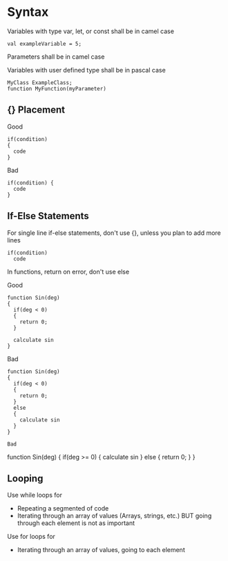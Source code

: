 # Syntax

Variables with type var, let, or const shall be in camel case
```
val exampleVariable = 5;
```

Parameters shall be in camel case

Variables with user defined type shall be in pascal case
```
MyClass ExampleClass;
function MyFunction(myParameter)
```


## {} Placement

Good
```
if(condition)
{
  code
}
```

Bad
```
if(condition) {
  code
}
```


## If-Else Statements

For single line if-else statements, don't use {}, unless you plan to add more lines
```
if(condition)
  code
```


In functions, return on error, don't use else

Good
```
function Sin(deg)
{
  if(deg < 0)
  {
    return 0;
  }
  
  calculate sin
}
```

Bad
```
function Sin(deg)
{
  if(deg < 0)
  {
    return 0;
  }
  else
  {
    calculate sin
  }
}

Bad
```
function Sin(deg)
{
  if(deg >= 0)
  {
    calculate sin
  }
  else
  {
    return 0;
  }
}


## Looping

Use while loops for
* Repeating a segmented of code
* Iterating through an array of values (Arrays, strings, etc.) BUT going through each element is not as important

Use for loops for
* Iterating through an array of values, going to each element
